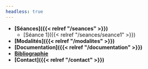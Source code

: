 ```yaml
---
headless: true
---
```


- **[Séances]({{< relref "/seances" >}})**
  - [Séance 1]({{< relref "/seances/seance1" >}})
- **[Modalités]({{< relref "/modalites" >}})**
- **[Documentation]({{< relref "/documentation" >}})**
- **<a href="https://www.zotero.org/groups/4276254/fra3826-a2021/library" target="blank">Bibliographie</a>**
- **[Contact]({{< relref "/contact" >}})**
